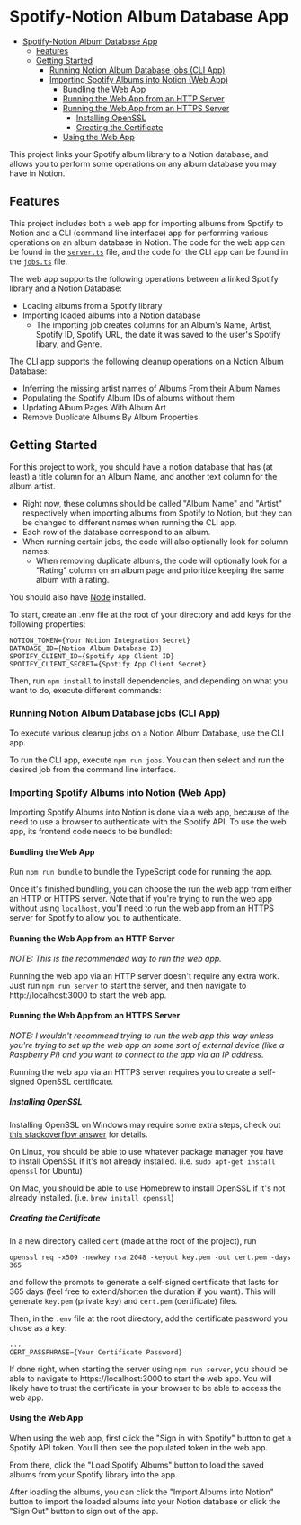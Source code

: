 # Spotify-Notion Album Database App

- [Spotify-Notion Album Database App](#spotify-notion-album-database-app)
  - [Features](#features)
  - [Getting Started](#getting-started)
    - [Running Notion Album Database jobs (CLI App)](#running-notion-album-database-jobs-cli-app)
    - [Importing Spotify Albums into Notion (Web App)](#importing-spotify-albums-into-notion-web-app)
      - [Bundling the Web App](#bundling-the-web-app)
      - [Running the Web App from an HTTP Server](#running-the-web-app-from-an-http-server)
      - [Running the Web App from an HTTPS Server](#running-the-web-app-from-an-https-server)
        - [Installing OpenSSL](#installing-openssl)
        - [Creating the Certificate](#creating-the-certificate)
      - [Using the Web App](#using-the-web-app)


This project links your Spotify album library to a Notion database, and allows you to perform some operations on any album database you may have in Notion.


## Features
This project includes both a web app for importing albums from Spotify to Notion and a CLI (command line interface) app for performing various operations on an album database in Notion. The code for the web app can be found in the [`server.ts`](./src/server.ts) file, and the code for the CLI app can be found in the [`jobs.ts`](./src/jobs.ts) file.

The web app supports the following operations between a linked Spotify library and a Notion Database:
-  Loading albums from a Spotify library
-  Importing loaded albums into a Notion database
   -  The importing job creates columns for an Album's Name, Artist, Spotify ID, Spotify URL, the date it was saved to the user's Spotify libary, and Genre.

The CLI app supports the following cleanup operations on a Notion Album Database:
- Inferring the missing artist names of Albums From their Album Names
- Populating the Spotify Album IDs of albums without them
- Updating Album Pages With Album Art
- Remove Duplicate Albums By Album Properties

## Getting Started

For this project to work, you should have a notion database that has (at least) a title column for an Album Name, and another text column for the album artist.

- Right now, these columns should be called "Album Name" and "Artist" respectively when importing albums from Spotify to Notion, but they can be changed to different names when running the CLI app.
- Each row of the database correspond to an album.
- When running certain jobs, the code will also optionally look for column names:
  - When removing duplicate albums, the code will optionally look for a "Rating" column on an album page and prioritize keeping the same album with a rating.


You should also have [Node](https://nodejs.org/en/download) installed.

To start, create an .env file at the root of your directory and add keys for the following properties:

```
NOTION_TOKEN={Your Notion Integration Secret}
DATABASE_ID={Notion Album Database ID}
SPOTIFY_CLIENT_ID={Spotify App Client ID}
SPOTIFY_CLIENT_SECRET={Spotify App Client Secret}
```

<!-- TODO: Explain how to get each .env file property -->

Then, run `npm install` to install dependencies, and depending on what you want to do, execute different commands:


### Running Notion Album Database jobs (CLI App)

To execute various cleanup jobs on a Notion Album Database, use the CLI app.

To run the CLI app, execute `npm run jobs`. You can then select and run the desired job from the command line interface.


### Importing Spotify Albums into Notion (Web App)

Importing Spotify Albums into Notion is done via a web app, because of the need to use a browser to authenticate with the Spotify API. To use the web app, its frontend code needs to be bundled:

#### Bundling the Web App
Run `npm run bundle` to bundle the TypeScript code for running the app.

Once it's finished bundling, you can choose the run the web app from either an HTTP or HTTPS server. Note that if you're trying to run the web app without using `localhost`, you'll need to run the web app from an HTTPS server for Spotify to allow you to authenticate.

#### Running the Web App from an HTTP Server
*NOTE: This is the recommended way to run the web app.*

Running the web app via an HTTP server doesn't require any extra work. Just run `npm run server` to start the server, and then navigate to http://localhost:3000 to start the web app.

#### Running the Web App from an HTTPS Server
*NOTE: I wouldn't recommend trying to run the web app this way unless you're trying to set up the web app on some sort of external device (like a Raspberry Pi) and you want to connect to the app via an IP address.*

Running the web app via an HTTPS server requires you to create a self-signed OpenSSL certificate. 

##### Installing OpenSSL

Installing OpenSSL on Windows may require some extra steps, check out [this stackoverflow answer](https://stackoverflow.com/questions/2355568/create-a-openssl-certificate-on-windows) for details.

On Linux, you should be able to use whatever package manager you have to install OpenSSL if it's not already installed. (i.e. `sudo apt-get install openssl`  for Ubuntu)

On Mac, you should be able to use Homebrew to install OpenSSL if it's not already installed. (i.e. `brew install openssl`)

##### Creating the Certificate
In a new directory called `cert` (made at the root of the project), run 

```
openssl req -x509 -newkey rsa:2048 -keyout key.pem -out cert.pem -days 365
```

and follow the prompts to generate a self-signed certificate that lasts for 365 days (feel free to extend/shorten the duration if you want). This will generate `key.pem` (private key) and `cert.pem` (certificate) files.

Then, in the `.env` file at the root directory, add the certificate password you chose as a key:
```
...
CERT_PASSPHRASE={Your Certificate Password}
```

If done right, when starting the server using `npm run server`, you should be able to navigate to https://localhost:3000 to start the web app. You will likely have to trust the certificate in your browser to be able to access the web app.

#### Using the Web App

When using the web app, first click the "Sign in with Spotify" button to get a Spotify API token. You'll then see the populated token in the web app. 

From there, click the "Load Spotify Albums" button to load the saved albums from your Spotify library into the app.

After loading the albums, you can click the "Import Albums into Notion" button to import the loaded albums into your Notion database or click the "Sign Out" button to sign out of the app.

<!-- TODO: Add "logging" section -->